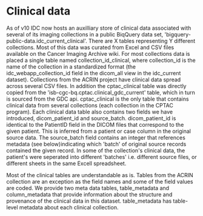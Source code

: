 # Clinical data

As of v10 IDC now hosts an auxilliary store of clinical data associated with several of its imaging collections in a public BiqQuery data set, 'bigquery-public-data.idc_current_clinical'. There are X tables representing Y different collections. Most of this data was curated from Excel and CSV files available on the Cancer Imaging Archive wiki. For most collections data is placed a single table named  collection_id_clinical, where collection_id is the name of the collection in a standardized format (the idc_webapp_collection_id field in the dicom_all view in the idc_current dataset). Collections from the ACRIN project have clinical data spread across several CSV files. In addition the cptac_clinical table was directly copied from the 'isb-cgc-bq.cptac.clinical_gdc_current' table, which in turn is sourced from the GDC api. cptac_clinical is the only table that contains clinical data from several collections (each collection in the CPTAC program). Each clinical data table also contains two fields we have introduced, dicom_patient_id and source_batch. dicom_patient_id is identical to the PatientID field in the DICOM files that correspond to the given patient. This is inferred from a patient or case column in the original source data. The source_batch field contains an integer that references metadata (see below)indicating which 'batch' of original source records contained the given record. In some of the collection's clinical data, the patient's were seperated into different 'batches' i.e. different source files, or different sheets in the same Excell spreadsheet.  

Most of the clinical tables are understandable as is. Tables from the ACRIN collection are an exception as the field names and some of the field values are coded. We provide two meta data tables, table_metadata and column_metadata that provide information about the structure and provenance of the clinical data in this dataset. table_metadata has table-level metadata about each clinical collection.      
